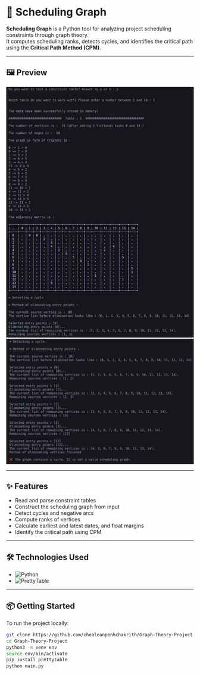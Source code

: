 # 📅 Scheduling Graph

**Scheduling Graph** is a Python tool for analyzing project scheduling constraints through graph theory.  
It computes scheduling ranks, detects cycles, and identifies the critical path using the **Critical Path Method (CPM)**.

---

## 🖼️ Preview

![Scheduling Graph Preview](./graph1.png)
![Scheduling Graph Preview](./graph2.png)

---

## ✨ Features

- Read and parse constraint tables
- Construct the scheduling graph from input
- Detect cycles and negative arcs
- Compute ranks of vertices
- Calculate earliest and latest dates, and float margins
- Identify the critical path using CPM

---

## 🛠 Technologies Used

- ![Python](https://img.shields.io/badge/-Python-3776AB?style=flat&logo=python&logoColor=white)
- ![PrettyTable](https://img.shields.io/badge/-PrettyTable-4B8BBE?style=flat)

---

## 📦 Getting Started

To run the project locally:

```bash
git clone https://github.com/chealeanpenhchakrith/Graph-Theory-Project.git
cd Graph-Theory-Project
python3 -m venv env
source env/bin/activate
pip install prettytable
python main.py
